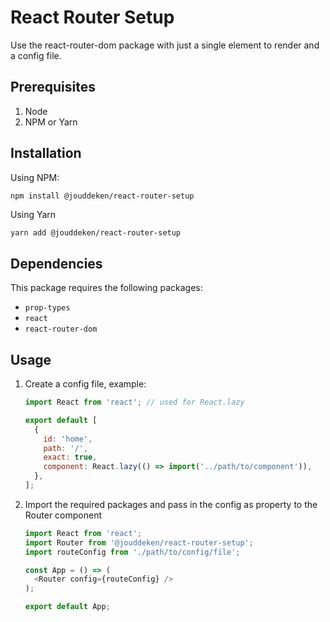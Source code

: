 # React Router Setup

Use the react-router-dom package with just a single element to render and a config file.

## Prerequisites

1. Node
2. NPM or Yarn

## Installation

Using NPM:

```
npm install @jouddeken/react-router-setup
```
Using Yarn
```markdown
yarn add @jouddeken/react-router-setup
```

## Dependencies

This package requires the following packages:

- `prop-types`
- `react`
- `react-router-dom`

## Usage

1. Create a config file, example:

   ```javascript
   import React from 'react'; // used for React.lazy
   
   export default [
     {
       id: 'home',
       path: '/',
       exact: true,
       component: React.lazy(() => import('../path/to/component')),
     },
   ];
   
   ```

2. Import the required packages and pass in the config as property to the Router component

   ```javascript
   import React from 'react';
   import Router from '@jouddeken/react-router-setup';
   import routeConfig from './path/to/config/file';
   
   const App = () => (
     <Router config={routeConfig} />
   );
   
   export default App;
   
   ```

